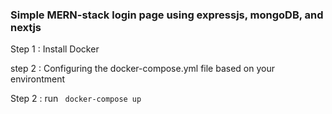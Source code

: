 <h3>Simple MERN-stack login page using expressjs, mongoDB, and nextjs </h3>

Step 1 : Install Docker

step 2 : Configuring the docker-compose.yml file based on your environtment 

Step 2 : run
<code> docker-compose up </code>
